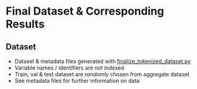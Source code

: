# Final Dataset & Corresponding Results

## Dataset

* Dataset & metadata files generated with [finalize_tokenized_dataset.py](/finalize_tokenized_dataset.py)
* Variable names / identifiers are *not* indexed
* Train, val & test dataset are *randomly* chosen from aggregate dataset
* See metadata files for further information on data
